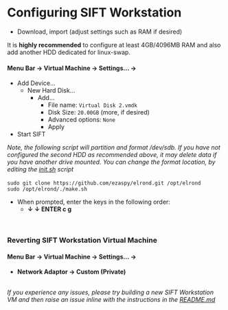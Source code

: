 # Configuring SIFT Workstation

- Download, import (adjust settings such as RAM if desired)<br>

It is **highly recommended** to configure at least 4GB/4096MB RAM and also add another HDD dedicated for linux-swap.<br>
#### **Menu Bar -> Virtual Machine -> Settings... ->**
  - Add Device...
    - New Hard Disk...
      - Add...
        - File name: `Virtual Disk 2.vmdk`
        - Disk Size: `20.00GB` (more, if desired)
        - Advanced options: `None`
        - Apply
- Start SIFT<br>

_Note, the following script will partition and format /dev/sdb. If you have not configured the second HDD as recommended above, it may delete data if you have another drive mounted. You can change the format location, by editing the [init.sh](https://github.com/ezaspy/elrond/blob/main/elrond/tools/scripts/init.sh) script_<br><br>
`sudo git clone https://github.com/ezaspy/elrond.git /opt/elrond`<br>
`sudo /opt/elrond/./make.sh`<br>
- When prompted, enter the keys in the following order:
  - **&darr; &darr; ENTER c g**

<br>

### Reverting SIFT Workstation Virtual Machine

#### **Menu Bar -> Virtual Machine -> Settings... ->**

- **Network Adaptor -> Custom (Private)**<br><br>

_If you experience any issues, please try building a new SIFT Workstation VM and then raise an issue inline with the instructions in the [README.md](https://github.com/ezaspy/elrond/blob/main/elrond/README.md)_<br>